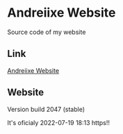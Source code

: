 # Andreiixe Website
Source code of my website

## Link
[Andreiixe Website](https://andreiixe.rf.gd/?i=1)

## Website
Version build 2047 (stable)


It's oficialy 2022-07-19 18:13 https!! 
